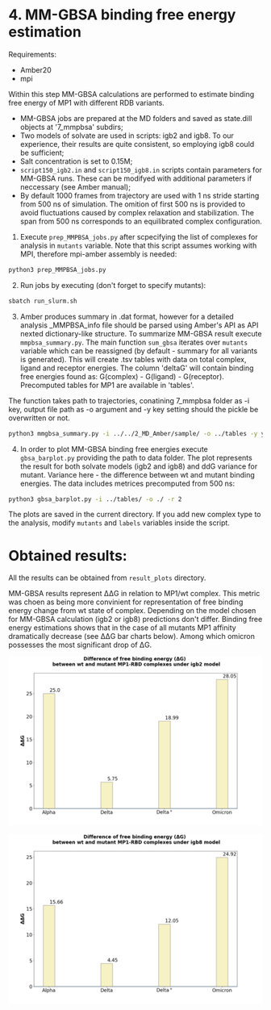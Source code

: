 # 4. MM-GBSA binding free energy estimation
Requirements:
- Amber20
- mpi

Within this step MM-GBSA calculations are performed to estimate binding free energy of MP1 with different RDB variants. 

- MM-GBSA jobs are prepared at the MD folders and saved as state.dill objects at '7_mmpbsa' subdirs;
- Two models of solvate are used in scripts: igb2 and igb8. To our experience, their results are quite consistent, so employing igb8 could be sufficient;
- Salt concentration is set to 0.15M;
- `script150_igb2.in` and `script150_igb8.in` scripts contain parameters for MM-GBSA runs. These can be modifyed with additional parameters if neccessary (see Amber manual);
- By default 1000 frames from trajectory are used with 1 ns stride starting from 500 ns of simulation. The omition of first 500 ns is provided to avoid fluctuations caused by complex relaxation and stabilization. The span from 500 ns corresponds to an equilibrated complex configuration.

1.  Execute `prep_MMPBSA_jobs.py` after scpecifying the list of complexes for analysis in `mutants` variable. Note that this script assumes working with MPI, therefore mpi-amber assembly is needed:
```sh
python3 prep_MMPBSA_jobs.py
```
2. Run jobs by executing (don't forget to specify mutants):
```sh
sbatch run_slurm.sh
```
3. Amber produces summary in .dat format, however for a detailed analysis \_MMPBSA\_info file should be parsed using Amber's API as API nexted dictionary-like structure. To summarize MM-GBSA result execute `mmpbsa_summary.py`. The main function `sum_gbsa` iterates over `mutants` variable which can be reassigned (by default - summary for all variants is generated). This will create .tsv tables with data on total complex, ligand and receptor energies. The column 'deltaG' will contain binding free energies found as: G(complex) - G(ligand) - G(receptor). Precomputed tables for MP1 are available in 'tables'.

The function takes path to trajectories, conatining 7_mmpbsa folder as -i key, output file path as -o argument and -y key setting should the pickle be overwritten or not.

```sh
python3 mmgbsa_summary.py -i ../../2_MD_Amber/sample/ -o ../tables -y y
```
4. In order to plot MM-GBSA binding free energies execute `gbsa_barplot.py` providing the path to data folder. The plot represents the result for both solvate models (igb2 and igb8) and ddG variance for mutant. Variance here - the difference between wt and mutant binding energies. The data includes metrices precomputed from 500 ns:
```sh
python3 gbsa_barplot.py -i ../tables/ -o ./ -r 2
```
The plots are saved in the current directory. If you add new complex type to the analysis, modify `mutants` and `labels` variables inside the script.

# Obtained results:

All the results can be obtained from `result_plots` directory.

MM-GBSA results represent ΔΔG in relation to MP1/wt complex. This metric was choen as being more convinient for representation of free binding energy change from wt state of complex. Depending on the model chosen for MM-GBSA calculation (igb2 or igb8) predictions don't differ. Binding free energy estimations shows that in the case of all mutants MP1 affinity dramatically decrease (see ΔΔG bar charts below). Among which omicron possesses the most significant drop of ΔG.  

<p align="center">
  <img src="result_plots/MP1_dG_GBSA_igb2.png" width="600">
</p>

<p align="center">
  <img src="result_plots/MP1_dG_GBSA_igb8.png" width="600">
</p>

